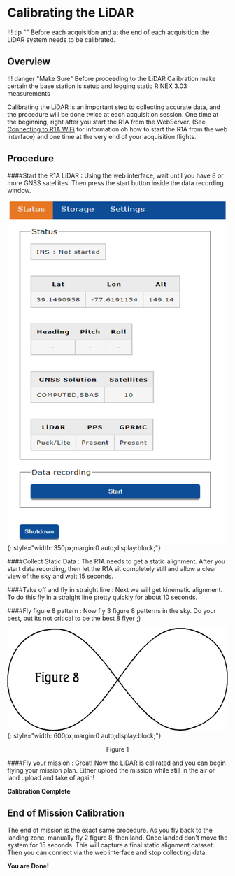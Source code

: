# Calibrating the LiDAR

!!! tip ""
    Before each acquisition and at the end of each acquisition the LiDAR system needs to be calibrated.

## Overview

!!! danger "Make Sure"
    Before proceeding to the LiDAR Calibration make certain the base station is setup and logging static RINEX 3.03 measurements

Calibrating the LiDAR is an important step to collecting accurate data, and the procedure will be done twice at each acquisition session.  One time at the beginning, right after you start the R1A from the WebServer. (See [Connecting to R1A WiFi](../quickstart/first-setup) for information oh how to start the R1A from the web interface) and one time at the very end of your acquisition flights.

## Procedure

####Start the R1A LiDAR
:   Using the web interface, wait until you have 8 or more GNSS satellites. Then press the start button
    inside the data recording window.

![Web Interface](../quickstart/img/web-interface.png){: style="width: 350px;margin:0 auto;display:block;"}

####Collect Static Data
:   The R1A needs to get a static alignment. After you start data recording, then let the R1A
    sit completely still and allow a clear view of the sky and wait 15 seconds.

####Take off and fly in straight line
:   Next we will get kinematic alignment.  To do this fly in a straight line pretty quickly for
    about 10 seconds.

####Fly figure 8 pattern
:   Now fly 3 figure 8 patterns in the sky.  Do your best, but its not critical to be the best 8 flyer ;)


![Figure 8](../img/figure-8.gif){: style="width: 600px;margin:0 auto;display:block;"}
<div style="text-align: center;">
  <figcaption>Figure 1</figcaption>
</div>

####Fly your mission
:   Great!  Now the LiDAR is calirated and you can begin flying your mission plan. Either upload the
    mission while still in the air or land upload and take of again!

**Calibration Complete**






## End of Mission Calibration

The end of mission is the exact same procedure.  As you fly back to the landing zone, manually fly 2 figure 8, then land.  Once landed don't move the system for 15 seconds.  This will capture a final static alignment dataset.    Then you can connect via the web interface and stop collecting data.

**You are Done!**
